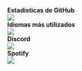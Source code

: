 <summary><b>Estadísticas de GitHub</b></summary>
<a href="https://github.com/EddyerDevv"><img src="https://github-readme-stats.vercel.app/api?username=EddyerDevv&show_icons=true&theme=dark"/></a>
</br>
<summary><b>Idiomas más utilizados</b></summary>
<a href="https://github.com/EddyerDevv"><img src="https://github-readme-stats.vercel.app/api/top-langs/?username=EddyerDevv&theme=dark"/></a>
</br>
<summary><b>Discord</b></summary>
<a href="https://discord.com/users/346752632729239553"><img src="https://lanyard-profile-readme.vercel.app/api/346752632729239553"/></a>
</br>
<summary><b>Spotify</b></summary>
<a href="https://open.spotify.com/user/31raqvn14c8jxkg33ip9ot92f"><img src="https://spotify-recently-played-readme.vercel.app/api?user=31vntzxpik7fw3tq6uc5cvek5lwq&unique=true"/></a>

